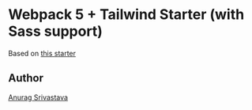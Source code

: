 # Webpack 5 + Tailwind Starter (with Sass support)

Based on [this starter](https://github.com/taniarascia/webpack-boilerplate)

## Author
[Anurag Srivastava](https://www.envisagecyberart.in)
